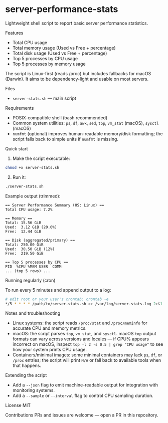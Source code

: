 # server-performance-stats

Lightweight shell script to report basic server performance statistics.

Features
- Total CPU usage
- Total memory usage (Used vs Free + percentage)
- Total disk usage (Used vs Free + percentage)
- Top 5 processes by CPU usage
- Top 5 processes by memory usage

The script is Linux-first (reads /proc) but includes fallbacks for macOS (Darwin). It aims to be dependency-light and usable on most servers.

Files
- `server-stats.sh` — main script

Requirements
- POSIX-compatible shell (bash recommended)
- Common system utilities: `ps`, `df`, `awk`, `sed`, `top`, `vm_stat` (macOS), `sysctl` (macOS)
- `numfmt` (optional) improves human-readable memory/disk formatting; the script falls back to simple units if `numfmt` is missing.

Quick start

1. Make the script executable:

```bash
chmod +x server-stats.sh
```

2. Run it:

```bash
./server-stats.sh
```

Example output (trimmed):

```
== Server Performance Summary (OS: Linux) ==
Total CPU usage: 7.2%

== Memory ==
Total: 15.56 GiB
Used:  3.12 GiB (20.0%)
Free:  12.44 GiB

== Disk (aggregated/primary) ==
Total: 250.00 GiB
Used:  30.50 GiB (12%)
Free:  219.50 GiB

== Top 5 processes by CPU ==
PID  %CPU %MEM USER  COMM
... (top 5 rows) ...
```

Running regularly (cron)

To run every 5 minutes and append output to a log:

```bash
# edit root or your user's crontab: crontab -e
*/5 * * * * /path/to/server-stats.sh >> /var/log/server-stats.log 2>&1
```

Notes and troubleshooting
- Linux systems: the script reads `/proc/stat` and `/proc/meminfo` for accurate CPU and memory metrics.
- macOS: the script parses `top`, `vm_stat`, and `sysctl`. macOS `top` output formats can vary across versions and locales — if CPU% appears incorrect on macOS, inspect `top -l 2 -s 0.5 | grep "CPU usage"` to see how your system prints CPU usage.
- Containers/minimal images: some minimal containers may lack `ps`, `df`, or `/proc` entries; the script will print `N/A` or fall back to available tools when that happens.

Extending the script
- Add a `--json` flag to emit machine-readable output for integration with monitoring systems.
- Add a `--sample` or `--interval` flag to control CPU sampling duration.

License
MIT

Contributions
PRs and issues are welcome — open a PR in this repository.

